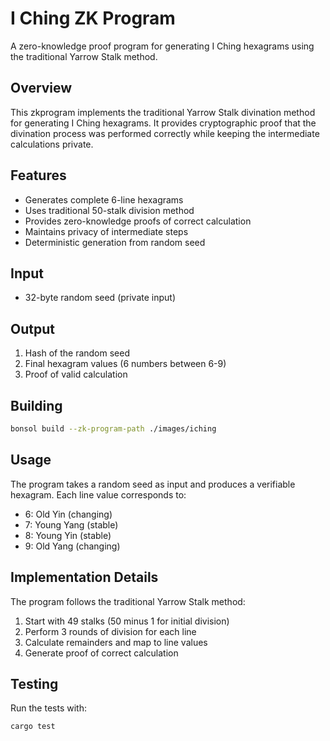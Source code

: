 # I Ching ZK Program

A zero-knowledge proof program for generating I Ching hexagrams using the traditional Yarrow Stalk method.

## Overview

This zkprogram implements the traditional Yarrow Stalk divination method for generating I Ching hexagrams. It provides cryptographic proof that the divination process was performed correctly while keeping the intermediate calculations private.

## Features

- Generates complete 6-line hexagrams
- Uses traditional 50-stalk division method
- Provides zero-knowledge proofs of correct calculation
- Maintains privacy of intermediate steps
- Deterministic generation from random seed

## Input

- 32-byte random seed (private input)

## Output

1. Hash of the random seed
2. Final hexagram values (6 numbers between 6-9)
3. Proof of valid calculation

## Building

```bash
bonsol build --zk-program-path ./images/iching
```

## Usage

The program takes a random seed as input and produces a verifiable hexagram. Each line value corresponds to:
- 6: Old Yin (changing)
- 7: Young Yang (stable)
- 8: Young Yin (stable)
- 9: Old Yang (changing)

## Implementation Details

The program follows the traditional Yarrow Stalk method:
1. Start with 49 stalks (50 minus 1 for initial division)
2. Perform 3 rounds of division for each line
3. Calculate remainders and map to line values
4. Generate proof of correct calculation

## Testing

Run the tests with:
```bash
cargo test
``` 